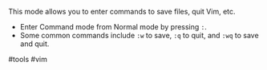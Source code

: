 This mode allows you to enter commands to save files, quit Vim, etc.

- Enter Command mode from Normal mode by pressing `:`.
- Some common commands include `:w` to save, `:q` to quit, and `:wq` to save and quit.

#tools #vim 